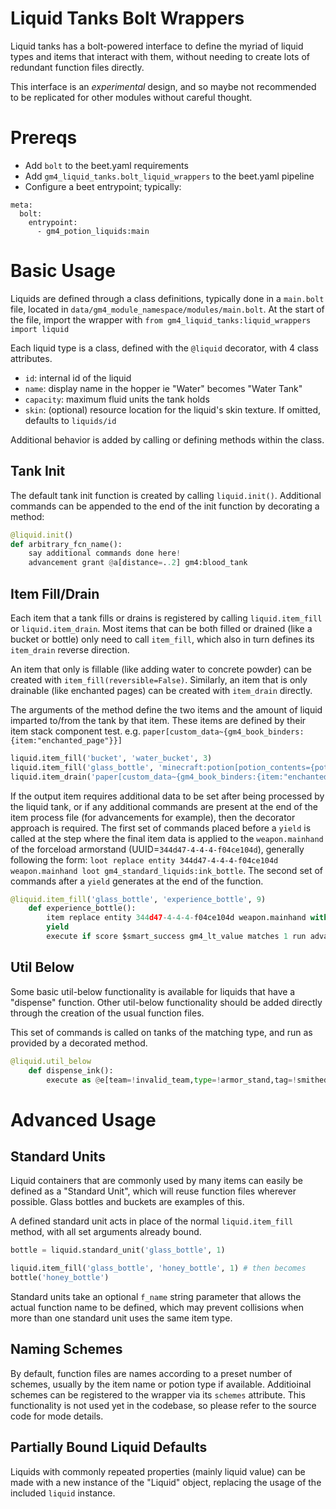 # Liquid Tanks Bolt Wrappers
Liquid tanks has a bolt-powered interface to define the myriad of liquid types and items that interact with them, without needing to create lots of redundant function files directly. 

This interface is an *experimental* design, and so maybe not recommended to be replicated for other modules without careful thought. 

# Prereqs
- Add `bolt` to the beet.yaml requirements
- Add `gm4_liquid_tanks.bolt_liquid_wrappers` to the beet.yaml pipeline
- Configure a beet entrypoint; typically:
```
meta:
  bolt:
    entrypoint: 
      - gm4_potion_liquids:main
```

# Basic Usage
Liquids are defined through a class definitions, typically done in a `main.bolt` file, located in `data/gm4_module_namespace/modules/main.bolt`. At the start of the file, import the wrapper with `from gm4_liquid_tanks:liquid_wrappers import liquid`

Each liquid type is a class, defined with the `@liquid` decorator, with 4 class attributes. 
 - `id`: internal id of the liquid
 - `name`: display name in the hopper ie "Water" becomes "Water Tank"
 - `capacity`: maximum fluid units the tank holds
 - `skin`: (optional) resource location for the liquid's skin texture. If omitted, defaults to `liquids/id`

Additional behavior is added by calling or defining methods within the class. 

## Tank Init
The default tank init function is created by calling `liquid.init()`. Additional commands can be appended to the end of the init function by decorating a method:
```py
@liquid.init()
def arbitrary_fcn_name():
    say additional commands done here!
    advancement grant @a[distance=..2] gm4:blood_tank
```

## Item Fill/Drain
Each item that a tank fills or drains is registered by calling `liquid.item_fill` or `liquid.item_drain`. Most items that can be both filled or drained (like a bucket or bottle) only need to call `item_fill`, which also in turn defines its `item_drain` reverse direction. 

An item that only is fillable (like adding water to concrete powder) can be created with `item_fill(reversible=False)`. 
Similarly, an item that is only drainable (like enchanted pages) can be created with `item_drain` directly. 

The arguments of the method define the two items and the amount of liquid imparted to/from the tank by that item. These items are defined by their item stack component test. e.g. `paper[custom_data~{gm4_book_binders:{item:"enchanted_page"}}]`

```py
liquid.item_fill('bucket', 'water_bucket', 3)
liquid.item_fill('glass_bottle', 'minecraft:potion[potion_contents={potion:"water"}]', 1)
liquid.item_drain('paper[custom_data~{gm4_book_binders:{item:"enchanted_page"}}]', 'paper', 5)
```

If the output item requires additional data to be set after being processed by the liquid tank, or if any additional commands are present at the end of the item process file (for advancements for example), then the decorator approach is required. The first set of commands placed before a `yield` is called at the step where the final item data is applied to the `weapon.mainhand` of the forceload armorstand (UUID=`344d47-4-4-4-f04ce104d`), generally following the form: 
`loot replace entity 344d47-4-4-4-f04ce104d weapon.mainhand loot gm4_standard_liquids:ink_bottle`. The second set of commands after a `yield` generates at the end of the function. 

```py
@liquid.item_fill('glass_bottle', 'experience_bottle', 9)
    def experience_bottle():
        item replace entity 344d47-4-4-4-f04ce104d weapon.mainhand with minecraft:experience_bottle
        yield
        execute if score $smart_success gm4_lt_value matches 1 run advancement grant @a[distance=..4,gamemode=!spectator] only gm4:standard_liquids
```

## Util Below
Some basic util-below functionality is available for liquids that have a "dispense" function. Other util-below functionality should be added directly through the creation of the usual function files.

This set of commands is called on tanks of the matching type, and run as provided by a decorated method. 
```py
@liquid.util_below
    def dispense_ink():
        execute as @e[team=!invalid_team,type=!armor_stand,tag=!smithed.strict,limit=1,dx=0] unless entity @s[gamemode=spectator] if entity @s[nbt=!{active_effects:[{id:'minecraft:blindness'}]}] run function gm4_standard_liquids:util/liquid_dispensing/ink
```

# Advanced Usage
## Standard Units
Liquid containers that are commonly used by many items can easily be defined as a "Standard Unit", which will reuse function files wherever possible. Glass bottles and buckets are examples of this. 

A defined standard unit acts in place of the normal `liquid.item_fill` method, with all set arguments already bound. 

```py
bottle = liquid.standard_unit('glass_bottle', 1)

liquid.item_fill('glass_bottle', 'honey_bottle', 1) # then becomes
bottle('honey_bottle')
```

Standard units take an optional `f_name` string parameter that allows the actual function name to be defined, which may prevent collisions when more than one standard unit uses the same item type. 

## Naming Schemes
By default, function files are names according to a preset number of schemes, usually by the item name or potion type if available. Additioinal schemes can be registered to the wrapper via its `schemes` attribute. This functionality is not used yet in the codebase, so please refer to the source code for mode details. 

## Partially Bound Liquid Defaults
Liquids with commonly repeated properties (mainly liquid value) can be made with a new instance of the "Liquid" object, replacing the usage of the included `liquid` instance. 
